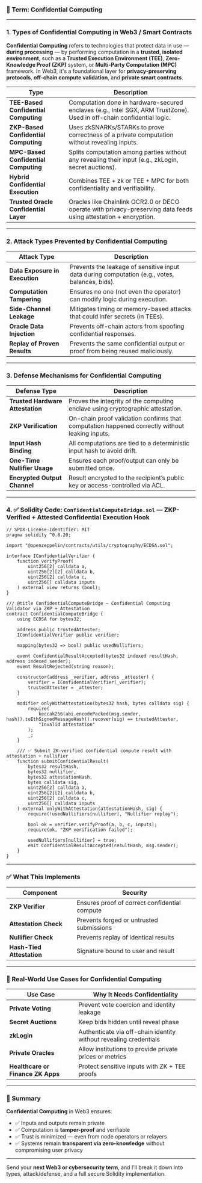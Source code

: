 ### 🔐 Term: **Confidential Computing**

---

### 1. **Types of Confidential Computing in Web3 / Smart Contracts**

**Confidential Computing** refers to technologies that protect data in use — **during processing** — by performing computation in a **trusted, isolated environment**, such as a **Trusted Execution Environment (TEE)**, **Zero-Knowledge Proof (ZKP)** system, or **Multi-Party Computation (MPC)** framework. In Web3, it's a foundational layer for **privacy-preserving protocols**, **off-chain compute validation**, and **private smart contracts**.

| Type                                  | Description                                                                                                           |
| ------------------------------------- | --------------------------------------------------------------------------------------------------------------------- |
| **TEE-Based Confidential Computing**  | Computation done in hardware-secured enclaves (e.g., Intel SGX, ARM TrustZone). Used in off-chain confidential logic. |
| **ZKP-Based Confidential Computing**  | Uses zkSNARKs/STARKs to prove correctness of a private computation without revealing inputs.                          |
| **MPC-Based Confidential Computing**  | Splits computation among parties without any revealing their input (e.g., zkLogin, secret auctions).                  |
| **Hybrid Confidential Execution**     | Combines TEE + zk or TEE + MPC for both confidentiality and verifiability.                                            |
| **Trusted Oracle Confidential Layer** | Oracles like Chainlink OCR2.0 or DECO operate with privacy-preserving data feeds using attestation + encryption.      |

---

### 2. **Attack Types Prevented by Confidential Computing**

| Attack Type                    | Description                                                                                    |
| ------------------------------ | ---------------------------------------------------------------------------------------------- |
| **Data Exposure in Execution** | Prevents the leakage of sensitive input data during computation (e.g., votes, balances, bids). |
| **Computation Tampering**      | Ensures no one (not even the operator) can modify logic during execution.                      |
| **Side-Channel Leakage**       | Mitigates timing or memory-based attacks that could infer secrets (in TEEs).                   |
| **Oracle Data Injection**      | Prevents off-chain actors from spoofing confidential responses.                                |
| **Replay of Proven Results**   | Prevents the same confidential output or proof from being reused maliciously.                  |

---

### 3. **Defense Mechanisms for Confidential Computing**

| Defense Type                     | Description                                                                                    |
| -------------------------------- | ---------------------------------------------------------------------------------------------- |
| **Trusted Hardware Attestation** | Proves the integrity of the computing enclave using cryptographic attestation.                 |
| **ZKP Verification**             | On-chain proof validation confirms that computation happened correctly without leaking inputs. |
| **Input Hash Binding**           | All computations are tied to a deterministic input hash to avoid drift.                        |
| **One-Time Nullifier Usage**     | Ensures each proof/output can only be submitted once.                                          |
| **Encrypted Output Channel**     | Result encrypted to the recipient’s public key or access-controlled via ACL.                   |

---

### 4. ✅ Solidity Code: `ConfidentialComputeBridge.sol` — ZKP-Verified + Attested Confidential Execution Hook

```solidity
// SPDX-License-Identifier: MIT
pragma solidity ^0.8.20;

import "@openzeppelin/contracts/utils/cryptography/ECDSA.sol";

interface IConfidentialVerifier {
    function verifyProof(
        uint256[2] calldata a,
        uint256[2][2] calldata b,
        uint256[2] calldata c,
        uint256[] calldata inputs
    ) external view returns (bool);
}

/// @title ConfidentialComputeBridge — Confidential Computing Validator via ZKP + Attestation
contract ConfidentialComputeBridge {
    using ECDSA for bytes32;

    address public trustedAttester;
    IConfidentialVerifier public verifier;

    mapping(bytes32 => bool) public usedNullifiers;

    event ConfidentialResultAccepted(bytes32 indexed resultHash, address indexed sender);
    event ResultRejected(string reason);

    constructor(address _verifier, address _attester) {
        verifier = IConfidentialVerifier(_verifier);
        trustedAttester = _attester;
    }

    modifier onlyWithAttestation(bytes32 hash, bytes calldata sig) {
        require(
            keccak256(abi.encodePacked(msg.sender, hash)).toEthSignedMessageHash().recover(sig) == trustedAttester,
            "Invalid attestation"
        );
        _;
    }

    /// ✅ Submit ZK-verified confidential compute result with attestation + nullifier
    function submitConfidentialResult(
        bytes32 resultHash,
        bytes32 nullifier,
        bytes32 attestationHash,
        bytes calldata sig,
        uint256[2] calldata a,
        uint256[2][2] calldata b,
        uint256[2] calldata c,
        uint256[] calldata inputs
    ) external onlyWithAttestation(attestationHash, sig) {
        require(!usedNullifiers[nullifier], "Nullifier replay");

        bool ok = verifier.verifyProof(a, b, c, inputs);
        require(ok, "ZKP verification failed");

        usedNullifiers[nullifier] = true;
        emit ConfidentialResultAccepted(resultHash, msg.sender);
    }
}
```

---

### ✅ What This Implements

| Component                 | Security                                      |
| ------------------------- | --------------------------------------------- |
| **ZKP Verifier**          | Ensures proof of correct confidential compute |
| **Attestation Check**     | Prevents forged or untrusted submissions      |
| **Nullifier Check**       | Prevents replay of identical results          |
| **Hash-Tied Attestation** | Signature bound to user and result            |

---

### 🔐 Real-World Use Cases for Confidential Computing

| Use Case                          | Why It Needs Confidentiality                                      |
| --------------------------------- | ----------------------------------------------------------------- |
| **Private Voting**                | Prevent vote coercion and identity leakage                        |
| **Secret Auctions**               | Keep bids hidden until reveal phase                               |
| **zkLogin**                       | Authenticate via off-chain identity without revealing credentials |
| **Private Oracles**               | Allow institutions to provide private prices or metrics           |
| **Healthcare or Finance ZK Apps** | Protect sensitive inputs with ZK + TEE proofs                     |

---

### 🧠 Summary

**Confidential Computing** in Web3 ensures:

* ✅ Inputs and outputs remain private
* ✅ Computation is **tamper-proof** and verifiable
* ✅ Trust is minimized — even from node operators or relayers
* ✅ Systems remain **transparent via zero-knowledge** without compromising user privacy

---

Send your **next Web3 or cybersecurity term**, and I’ll break it down into types, attack/defense, and a full secure Solidity implementation.

